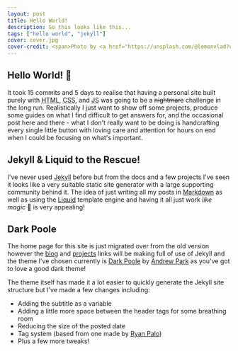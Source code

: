 ```yaml
---
layout: post
title: Hello World!
description: So this looks like this...
tags: ["hello world", "jekyll"]
cover: cover.jpg
cover-credit: <span>Photo by <a href="https://unsplash.com/@lemonvlad?utm_source=unsplash&amp;utm_medium=referral&amp;utm_content=creditCopyText">Vladislav Klapin</a> on <a href="https://unsplash.com/s/photos/hello?utm_source=unsplash&amp;utm_medium=referral&amp;utm_content=creditCopyText">Unsplash</a></span>
---
```


## Hello World! :wave:

It took 15 commits and 5 days to realise that having a personal site built purely with <abbr title="HyperText Markup Language">HTML</abbr>, <abbr title="Cascading Style Sheets">CSS</abbr>, and <abbr title="JavaScript">JS</abbr> was going to be a <del>nightmare</del> challenge in the long run. Realistically I just want to show off some projects, produce some guides on what I find difficult to get answers for, and the occasional post here and there - what I don't really want to be doing is handcrafting every single little button with loving care and attention for hours on end when I could be focusing on what's important.  

## Jekyll & Liquid to the Rescue!

I've never used [Jekyll][1] before but from the docs and a few projects I've seen it looks like a very suitable static site generator with a large supporting community behind it. The idea of just writing all my posts in [Markdown][2] as well as using the [Liquid][8] template engine and having it all just work *like magic* :tada: is very appealing!  

## Dark Poole

The home page for this site is just migrated over from the old version however the [blog][2] and [projects][4] links will be making full of use of Jekyll and the theme I've chosen currently is [Dark Poole][5] by [Andrew Park][6] as you've got to love a good dark theme! 

The theme itself has made it a lot easier to quickly generate the Jekyll site structure but I've made a few changes including:

* Adding the subtitle as a variable
* Adding a little more space between the header tags for some breathing room
* Reducing the size of the posted date
* Tag system (based from one made by [Ryan Palo][7])
* Plus a few more tweaks! 

[1]: https://jekyllrb.com/
[2]: https://daringfireball.net/projects/markdown/
[3]: https://samwelek.co.uk/blog/
[4]: https://samwelek.co.uk/projects/
[5]: https://github.com/andrewhwanpark/dark-poole
[6]: https://github.com/andrewhwanpark
[7]: https://www.assertnotmagic.com/2017/04/25/jekyll-tags-the-easy-way/
[8]: https://shopify.github.io/liquid/